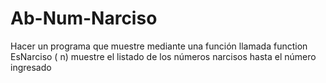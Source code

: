 # Ab-Num-Narciso
 Hacer un programa que muestre mediante una función llamada function EsNarciso ( n) muestre el listado de los números narcisos hasta el número ingresado
